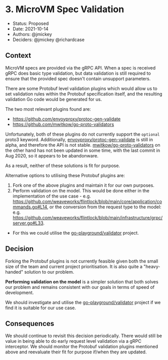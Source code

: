 # 3. MicroVM Spec Validation

* Status: Proposed
* Date: 2021-10-14
* Authors: @jmickey
* Deciders: @jmickey @richardcase

## Context

MicroVM specs are provided via the gRPC API. When a spec is received gRPC does basic type validation, but data validation is still required to ensure that the provided spec doesn't contain unsupport parameters.

There are some Protobuf level validation plugins which would allow us to set validation rules within the Protobuf specification itself, and the resulting validation Go code would be generated for us.

The two most relevant plugins found are:

- https://github.com/envoyproxy/protoc-gen-validate
- https://github.com/mwitkow/go-proto-validators

Unfortunately, both of these plugins do not currently support the `optional` proto3 keyword. Additionally, [envoyproxy/protoc-gen-validate](https://github.com/envoyproxy/protoc-gen-validate) is still in alpha, and therefore the API is not stable. [mwitkow/go-proto-validators](https://github.com/mwitkow/go-proto-validators) on the other hand has not been updated in some time, with the last commit in Aug 2020, so it appears to be abandonware.

As a result, neither of these solutions is fit for purpose.

Alternative options to utilising these Protobuf plugins are:

1. Fork one of the above plugins and maintain it for our own purposes.
2. Perform validation on the model. This would be done either in the implementation of the use case - e.g. https://github.com/weaveworks/flintlock/blob/main/core/application/commands.go#L14, or the conversion from the request type to the model: e.g. https://github.com/weaveworks/flintlock/blob/main/infrastructure/grpc/server.go#L33.
  - For this we could utilise the [go-playground/validator](https://github.com/go-playground/validator) project.

## Decision

Forking the Protobuf plugins is not currently feasible given both the small size of the team and current project prioritisation. It is also quite a "heavy-handed" solution to our problem.

**Performing validation on the model** is a simpler solution that both solves our problem and remains consistent with our goals in terms of speed of development.

We should investigate and utilise the [go-playground/validator](https://github.com/go-playground/validator) project if we find it is suitable for our use case.

## Consequences

We should continue to revisit this decision periodically. There would still be value in being able to do early request level validation via a gRPC interceptor. We should monitor the Protobuf validation plugins mentioned above and reevaluate their fit for purpose if/when they are updated.